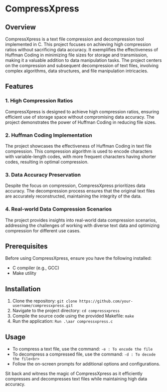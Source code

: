# CompressXpress

## Overview
CompressXpress is a text file compression and decompression tool implemented in C. This project focuses on achieving high compression ratios without sacrificing data accuracy. It exemplifies the effectiveness of Huffman Coding in minimizing file sizes for storage and transmission, making it a valuable addition to data manipulation tasks. The project centers on the compression and subsequent decompression of text files, involving complex algorithms, data structures, and file manipulation intricacies.

## Features
### 1. High Compression Ratios
CompressXpress is designed to achieve high compression ratios, ensuring efficient use of storage space without compromising data accuracy. The project demonstrates the power of Huffman Coding in reducing file sizes.

### 2. Huffman Coding Implementation
The project showcases the effectiveness of Huffman Coding in text file compression. This compression algorithm is used to encode characters with variable-length codes, with more frequent characters having shorter codes, resulting in optimal compression.

### 3. Data Accuracy Preservation
Despite the focus on compression, CompressXpress prioritizes data accuracy. The decompression process ensures that the original text files are accurately reconstructed, maintaining the integrity of the data.

### 4. Real-world Data Compression Scenarios
The project provides insights into real-world data compression scenarios, addressing the challenges of working with diverse text data and optimizing compression for different use cases.

## Prerequisites
Before using CompressXpress, ensure you have the following installed:
- C compiler (e.g., GCC)
- Make utility

## Installation
1. Clone the repository: `git clone https://github.com/your-username/compressxpress.git`
2. Navigate to the project directory: `cd compressxpress`
3. Compile the source code using the provided Makefile: `make`
4. Run the application: `Run .\aar compressxpress.c `

## Usage
- To compress a text file, use the command: `-e : To encode the file`
- To decompress a compressed file, use the command: `-d : To decode the file<br>`
- Follow the on-screen prompts for additional options and configurations.

Sit back and witness the magic of CompressXpress as it efficiently compresses and decompresses text files while maintaining high data accuracy.

